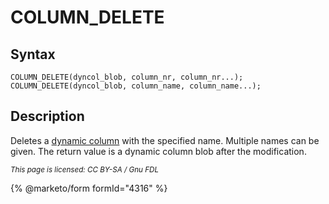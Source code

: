 # COLUMN\_DELETE

## Syntax

```
COLUMN_DELETE(dyncol_blob, column_nr, column_nr...);
COLUMN_DELETE(dyncol_blob, column_name, column_name...);
```

## Description

Deletes a [dynamic column](../../../sql-structure/nosql/dynamic-columns.md) with the specified name. Multiple names can be given. The return value is a dynamic column blob after the modification.

<sub>_This page is licensed: CC BY-SA / Gnu FDL_</sub>

{% @marketo/form formId="4316" %}
